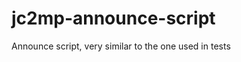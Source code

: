 jc2mp-announce-script
=====================

Announce script, very similar to the one used in tests
